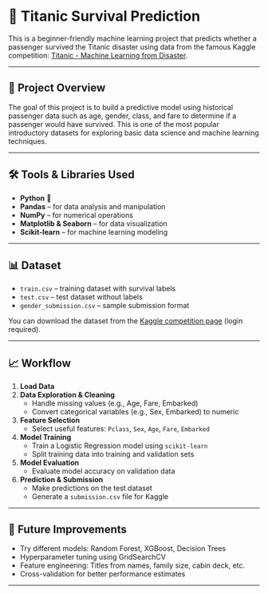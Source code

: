 # 🚢 Titanic Survival Prediction

This is a beginner-friendly machine learning project that predicts whether a passenger survived the Titanic disaster using data from the famous Kaggle competition: [Titanic - Machine Learning from Disaster](https://www.kaggle.com/competitions/titanic).

---

## 📌 Project Overview

The goal of this project is to build a predictive model using historical passenger data such as age, gender, class, and fare to determine if a passenger would have survived. This is one of the most popular introductory datasets for exploring basic data science and machine learning techniques.

---

## 🛠️ Tools & Libraries Used

- **Python** 🐍
- **Pandas** – for data analysis and manipulation
- **NumPy** – for numerical operations
- **Matplotlib & Seaborn** – for data visualization
- **Scikit-learn** – for machine learning modeling

---

## 📊 Dataset

- `train.csv` – training dataset with survival labels
- `test.csv` – test dataset without labels
- `gender_submission.csv` – sample submission format

You can download the dataset from the [Kaggle competition page](https://www.kaggle.com/competitions/titanic/data) (login required).

---

## 📈 Workflow

1. **Load Data**
2. **Data Exploration & Cleaning**
   - Handle missing values (e.g., Age, Fare, Embarked)
   - Convert categorical variables (e.g., Sex, Embarked) to numeric
3. **Feature Selection**
   - Select useful features: `Pclass`, `Sex`, `Age`, `Fare`, `Embarked`
4. **Model Training**
   - Train a Logistic Regression model using `scikit-learn`
   - Split training data into training and validation sets
5. **Model Evaluation**
   - Evaluate model accuracy on validation data
6. **Prediction & Submission**
   - Make predictions on the test dataset
   - Generate a `submission.csv` file for Kaggle

---

## 📌 Future Improvements

- Try different models: Random Forest, XGBoost, Decision Trees
- Hyperparameter tuning using GridSearchCV
- Feature engineering: Titles from names, family size, cabin deck, etc.
- Cross-validation for better performance estimates

---



